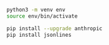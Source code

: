 


```bash
python3 -m venv env
source env/bin/activate
```

```bash
pip install --upgrade anthropic
pip install jsonlines
```


